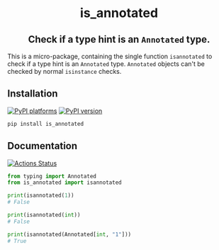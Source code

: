 <h1 align='center'> is_annotated </h1>
<h2 align="center">Check if a type hint is an <code>Annotated</code> type.</h2>

This is a micro-package, containing the single function `isannotated` to check
if a type hint is an `Annotated` type. `Annotated` objects can't be checked by
normal `isinstance` checks.

## Installation

[![PyPI platforms][pypi-platforms]][pypi-link]
[![PyPI version][pypi-version]][pypi-link]

```bash
pip install is_annotated
```

## Documentation

[![Actions Status][actions-badge]][actions-link]

```python
from typing import Annotated
from is_annotated import isannotated

print(isannotated(1))
# False

print(isannotated(int))
# False

print(isannotated(Annotated[int, "1"]))
# True

```

<!-- prettier-ignore-start -->
[actions-badge]:            https://github.com/GalacticDynamics/is_annotated/workflows/CI/badge.svg
[actions-link]:             https://github.com/GalacticDynamics/is_annotated/actions
[conda-badge]:              https://img.shields.io/conda/vn/conda-forge/is_annotated
[conda-link]:               https://github.com/conda-forge/is_annotated-feedstock
[github-discussions-badge]: https://img.shields.io/static/v1?label=Discussions&message=Ask&color=blue&logo=github
[github-discussions-link]:  https://github.com/GalacticDynamics/is_annotated/discussions
[pypi-link]:                https://pypi.org/project/is_annotated/
[pypi-platforms]:           https://img.shields.io/pypi/pyversions/is_annotated
[pypi-version]:             https://img.shields.io/pypi/v/is_annotated
[rtd-badge]:                https://readthedocs.org/projects/is_annotated/badge/?version=latest
[rtd-link]:                 https://is_annotated.readthedocs.io/en/latest/?badge=latest

<!-- prettier-ignore-end -->

